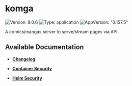 # komga

![Version: 8.0.6](https://img.shields.io/badge/Version-8.0.6-informational?style=flat-square) ![Type: application](https://img.shields.io/badge/Type-application-informational?style=flat-square) ![AppVersion: "0.157.5"](https://img.shields.io/badge/AppVersion-"0.157.5"-informational?style=flat-square)

A comics/mangas server to serve/stream pages via API

## Available Documentation

- [**Changelog**](CHANGELOG)

- [**Container Security**](container-security)

- [**Helm Security**](helm-security)

